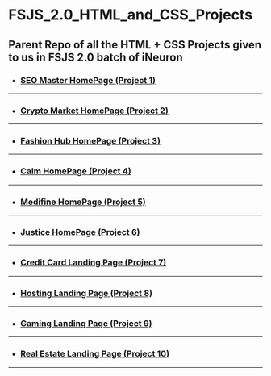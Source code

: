 # FSJS_2.0_HTML_and_CSS_Projects

## Parent Repo of all the HTML + CSS Projects given to us in FSJS 2.0 batch of iNeuron

- ### [SEO Master HomePage (Project 1)](https://github.com/vyomPundhir/SEO_Master_Homepage)

---

- ### [Crypto Market HomePage (Project 2)](https://github.com/vyomPundhir/Crypto_Market_Homepage)

---

- ### [Fashion Hub HomePage (Project 3)](https://github.com/vyomPundhir/Fashion_Hub_Homepage)

---

- ### [Calm HomePage (Project 4)](https://github.com/vyomPundhir/Calm_Homepage)

---

- ### [Medifine HomePage (Project 5)](https://github.com/vyomPundhir/Medifine_Homepage)

---

- ### [Justice HomePage (Project 6)](https://github.com/vyomPundhir/Justice_Homepage)

---

- ### [Credit Card Landing Page (Project 7)](https://github.com/vyomPundhir/Credit_Card_Landing_Page)

---

- ### [Hosting Landing Page (Project 8)](https://github.com/vyomPundhir/Hosting-Landing-Page)

---

- ### [Gaming Landing Page (Project 9)](https://github.com/vyomPundhir/Gaming-Landing-Page)

---
- ### [Real Estate Landing Page (Project 10)](https://github.com/vyomPundhir/Real-Estate-Desktop-Page)

---
